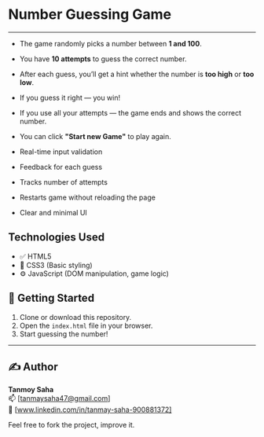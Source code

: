 # Number Guessing Game
---
- The game randomly picks a number between **1 and 100**.
- You have **10 attempts** to guess the correct number.
- After each guess, you’ll get a hint whether the number is **too high** or **too low**.
- If you guess it right — you win!
- If you use all your attempts — the game ends and shows the correct number.
- You can click **"Start new Game"** to play again.

- Real-time input validation
- Feedback for each guess
- Tracks number of attempts
- Restarts game without reloading the page
- Clear and minimal UI

##  Technologies Used

- ✅ HTML5
- 🎨 CSS3 (Basic styling)
- ⚙️ JavaScript (DOM manipulation, game logic)

## 🚀 Getting Started

1. Clone or download this repository.
2. Open the `index.html` file in your browser.
3. Start guessing the number!

---

## ✍️ Author

**Tanmoy Saha**  
📫 [tanmaysaha47@gmail.com]  
🔗 [www.linkedin.com/in/tanmay-saha-900881372]

Feel free to fork the project, improve it.
